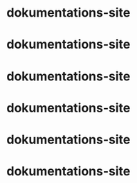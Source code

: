 # dokumentations-site
# dokumentations-site
# dokumentations-site
# dokumentations-site
# dokumentations-site
# dokumentations-site
